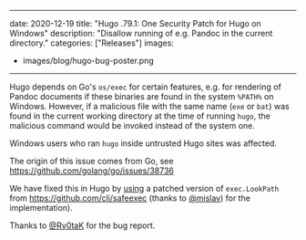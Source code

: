
---
date: 2020-12-19
title: "Hugo .79.1: One Security Patch for Hugo on Windows"
description: "Disallow running of e.g. Pandoc in the current directory."
categories: ["Releases"]
images:
- images/blog/hugo-bug-poster.png

---

Hugo depends on Go's `os/exec` for certain features, e.g. for rendering of Pandoc documents if these binaries are found in the system `%PATH%` on Windows. However, if a malicious file with the same name (`exe` or `bat`) was found in the current working directory at the time of running `hugo`, the malicious command would be invoked instead of the system one.

Windows users who ran `hugo` inside untrusted Hugo sites was affected.

The origin of this issue comes from Go, see https://github.com/golang/go/issues/38736

We have fixed this in Hugo by [using](https://github.com/gohugoio/hugo/commit/4a8267d64a40564aced0695bca05249da17b0eab) a patched version of `exec.LookPath` from https://github.com/cli/safeexec (thanks to [@mislav](https://github.com/mislav)) for the implementation).

Thanks to [@Ry0taK](https://github.com/Ry0taK) for the bug report.


